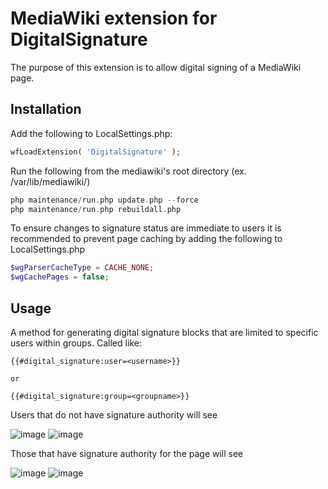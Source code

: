 # MediaWiki extension for DigitalSignature


The purpose of this extension is to allow digital signing of a MediaWiki page.

## Installation
Add the following to LocalSettings.php:
```php
wfLoadExtension( 'DigitalSignature' );

```
Run the following from the mediawiki's root directory (ex. /var/lib/mediawiki/)
```php
php maintenance/run.php update.php --force
php maintenance/run.php rebuildall.php

```

To ensure changes to signature status are immediate to users it is recommended to prevent page caching by adding the following to LocalSettings.php
```php
$wgParserCacheType = CACHE_NONE;
$wgCachePages = false;

```

## Usage
A method for generating digital signature blocks that are limited to specific users within groups. 
Called like:

```
{{#digital_signature:user=<username>}}

or

{{#digital_signature:group=<groupname>}}
```

Users that do not have signature authority will see

![image](./screenshots/Page_Waiting_on_Signature.jpg)
![image](./screenshots/Page_Signed.jpg)


Those that have signature authority for the page will see

![image](./screenshots/Page_Waiting_on_Signature-ApprovedSigner.jpg)
![image](./screenshots/Page_Signed.jpg)
